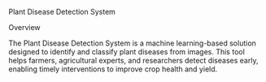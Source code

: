 Plant Disease Detection System

Overview

The Plant Disease Detection System is a machine learning-based solution designed to identify and classify plant diseases from images.
This tool helps farmers, agricultural experts, and researchers detect diseases early, enabling timely interventions to improve crop health and yield.
